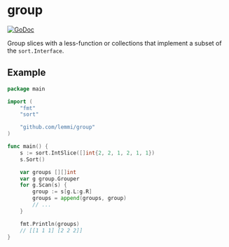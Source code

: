 # group

[![GoDoc](https://godoc.org/github.com/lemmi/group?status.svg)](https://godoc.org/github.com/lemmi/group)

Group slices with a less-function or collections that implement a subset of the
`sort.Interface`.

## Example

```go
package main

import (
    "fmt"
    "sort"

    "github.com/lemmi/group"
)

func main() {
    s := sort.IntSlice([]int{2, 2, 1, 2, 1, 1})
    s.Sort()

    var groups [][]int
    var g group.Grouper
    for g.Scan(s) {
        group := s[g.L:g.R]
        groups = append(groups, group)
        // ...
    }

    fmt.Println(groups)
    // [[1 1 1] [2 2 2]]
}
```

